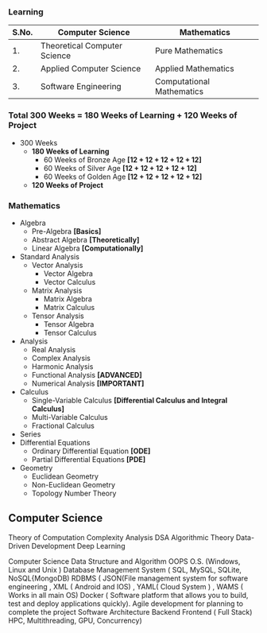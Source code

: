 ### Learning 

| S.No. | Computer Science             | Mathematics |
| ----- | ---------------------------- | ----------- |
| 1.    | Theoretical Computer Science | Pure Mathematics
| 2.    | Applied Computer Science     | Applied Mathematics |
| 3.    | Software Engineering         | Computational Mathematics |

### Total 300 Weeks = 180 Weeks of Learning + 120 Weeks of Project

- 300 Weeks
  - **180 Weeks of Learning**
    - 60 Weeks of Bronze Age **[12 + 12 + 12 + 12 + 12]**
    - 60 Weeks of Silver Age **[12 + 12 + 12 + 12 + 12]**
    - 60 Weeks of Golden Age **[12 + 12 + 12 + 12 + 12]**
  - **120 Weeks of Project**

### Mathematics

- Algebra
  - Pre-Algebra **[Basics]**
  - Abstract Algebra **[Theoretically]**
  - Linear Algebra **[Computationally]**
- Standard Analysis
  - Vector Analysis
    - Vector Algebra
    - Vector Calculus 
  - Matrix Analysis
    - Matrix Algebra
    - Matrix Calculus
  - Tensor Analysis
    - Tensor Algebra
    - Tensor Calculus
- Analysis
  - Real Analysis
  - Complex Analysis
  - Harmonic Analysis
  - Functional Analysis **[ADVANCED]**
  - Numerical Analysis **[IMPORTANT]**
- Calculus
  - Single-Variable Calculus **[Differential Calculus and Integral Calculus]**
  - Multi-Variable Calculus
  - Fractional Calculus
- Series
- Differential Equations
  - Ordinary Differential Equation **[ODE]**
  - Partial Differential Equations **[PDE]**
- Geometry
  - Euclidean Geometry
  - Non-Euclidean Geometry
  - Topology
Number Theory

## Computer Science

Theory of Computation
Complexity Analysis
DSA
Algorithmic Theory
Data-Driven Development
Deep Learning


Computer Science 
Data Structure and Algorithm 
OOPS
O.S. (Windows, Linux and Unix )
Database Management System ( SQL, MySQL, SQLite, NoSQL{MongoDB)
RDBMS ( JSON(File management system for software engineering , XML ( Android and IOS) , YAML( Cloud System ) , WAMS ( Works in all main OS)
Docker ( Software platform that allows you to build, test and deploy applications quickly).
Agile development for planning to complete the project
Software Architecture
Backend Frontend  ( Full Stack)
HPC, Multithreading, GPU, Concurrency)
